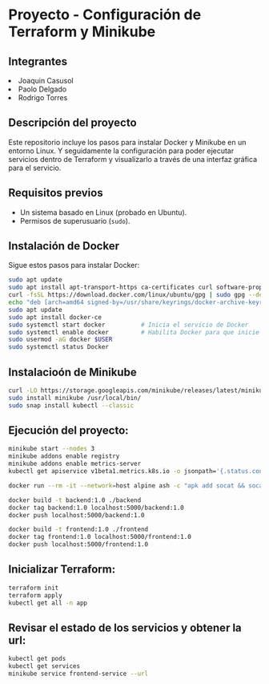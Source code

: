 # Proyecto - Configuración de Terraform y Minikube

## Integrantes
<li> Joaquin Casusol </li>
<li> Paolo Delgado </li>
<li> Rodrigo Torres</li>

## Descripción del proyecto
Este repositorio incluye los pasos para instalar Docker y Minikube en un entorno Linux. Y seguidamente la configuración para poder ejecutar servicios dentro de Terraform y visualizarlo a través de una interfaz gráfica para el servicio.

## Requisitos previos

- Un sistema basado en Linux (probado en Ubuntu).
- Permisos de superusuario (`sudo`).

## Instalación de Docker

Sigue estos pasos para instalar Docker:

```bash
sudo apt update
sudo apt install apt-transport-https ca-certificates curl software-properties-common 
curl -fsSL https://download.docker.com/linux/ubuntu/gpg | sudo gpg --dearmor -o /usr/share/keyrings/docker-archive-keyring.gpg 
echo "deb [arch=amd64 signed-by=/usr/share/keyrings/docker-archive-keyring.gpg] https://download.docker.com/linux/ubuntu $(lsb_release -cs) stable" | sudo tee /etc/apt/sources.list.d/docker.list > /dev/null 
sudo apt update 
sudo apt install docker-ce 
sudo systemctl start docker          # Inicia el servicio de Docker
sudo systemctl enable docker         # Habilita Docker para que inicie en el arranque
sudo usermod -aG docker $USER
sudo systemctl status Docker

```

## Instalacioón de Minikube
```bash
curl -LO https://storage.googleapis.com/minikube/releases/latest/minikube-linux-amd64
sudo install minikube /usr/local/bin/
sudo snap install kubectl --classic

```

## Ejecución del proyecto:

```bash
minikube start --nodes 3
minikube addons enable registry
minikube addons enable metrics-server
kubectl get apiservice v1beta1.metrics.k8s.io -o jsonpath='{.status.conditions[0].status}'

docker run --rm -it --network=host alpine ash -c "apk add socat && socat TCP-LISTEN:5000,reuseaddr,fork TCP:$(minikube ip):5000"

docker build -t backend:1.0 ./backend
docker tag backend:1.0 localhost:5000/backend:1.0
docker push localhost:5000/backend:1.0

docker build -t frontend:1.0 ./frontend
docker tag frontend:1.0 localhost:5000/frontend:1.0
docker push localhost:5000/frontend:1.0
```


## Inicializar Terraform:
```bash
terraform init
terraform apply
kubectl get all -n app
```

## Revisar el estado de los servicios y obtener la url:
```bash
kubectl get pods
kubectl get services
minikube service frontend-service --url
```